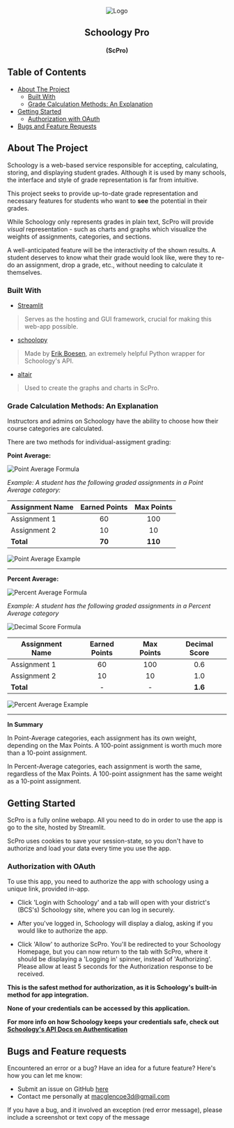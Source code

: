 
<p align='center'>
    <img src='https://github.com/macglencoe/Schoology-Pro/blob/main/logo.png' alt='Logo'/>
</p>
<h2 align="center">Schoology Pro</h3>
<h4 align="center">(ScPro)</h4>

## Table of Contents
- [About The Project](#about-the-project)
    - [Built With](#built-with)
    - [Grade Calculation Methods: An Explanation](#grade-calculation-methods-an-explanation)
- [Getting Started](#getting-started)
    - [Authorization with OAuth](#authorization-with-oauth)
- [Bugs and Feature Requests](#bugs-and-feature-requests)

## About The Project
Schoology is a web-based service responsible for accepting, calculating, storing, and displaying student grades. Although it is used by many schools, the interface and style of grade representation is far from intuitive.

This project seeks to provide up-to-date grade representation and necessary features for students who want to **see** the potential in their grades.

While Schoology only represents grades in plain text, ScPro will provide *visual* representation - such as charts and graphs which visualize the weights of assignments, categories, and sections.

A well-anticipated feature will be the interactivity of the shown results. A student deserves to know what their grade would look like, were they to re-do an assignment, drop a grade, etc., without needing to calculate it themselves.

### Built With
* [Streamlit](https://streamlit.io)
> Serves as the hosting and GUI framework, crucial for making this web-app possible.
* [schoolopy](https://github.com/ErikBoesen/schoolopy)
> Made by [Erik Boesen](https://github.com/ErikBoesen), an extremely helpful Python wrapper for Schoology's API.
* [altair](http://altair-viz.github.io)
> Used to create the graphs and charts in ScPro.

### Grade Calculation Methods: An Explanation
Instructors and admins on Schoology have the ability to choose how their course categories are calculated.

There are two methods for individual-assigment grading:

**Point Average:**

<img src='https://latex.codecogs.com/png.image?%5Cdpi%7B110%7D%5Cfg%7Bwhite%7D%5Cfrac%7Btotal%5C:of%5C:earned%5C:points%7D%7Btotal%5C:of%5C:max%5C:points%7D=grade%5Ctimes100=grade%25' alt='Point Average Formula'/>

*Example: A student has the following graded assignments in a Point Average category:*

| Assignment Name | Earned Points | Max Points
|---|:---:|:---:|
| Assignment 1 | 60 | 100 |
| Assignment 2 | 10 | 10 |
| **Total**| **70** | **110** |

<img src='https://latex.codecogs.com/png.image?%5Cdpi%7B110%7D%5Cfg%7Bwhite%7D%5Cfrac%7B70%7D%7B110%7D=0.6363%5Ctimes100=63.63%25' alt='Point Average Example'/>

---
**Percent Average:**

<img src='https://latex.codecogs.com/png.image?%5Cdpi%7B110%7D%5Cfg%7Bwhite%7D%5Cfrac%7Bsum%5C:of%5C:decimal%5C:scores%7D%7Bcount%5C:of%5C:grades%7D=grade%5Ctimes100=grade%25' alt='Percent Average Formula'/>

*Example: A student has the following graded assignments in a Percent Average category*


<img src='https://latex.codecogs.com/png.image?%5Cdpi%7B110%7D%5Cfg%7Bwhite%7DDecimal%5C:Score=%5Cfrac%7BEarned%5C:Points%7D%7BMax%5C:Points%7D' alt='Decimal Score Formula'/>

| Assignment Name | Earned Points | Max Points | Decimal Score |
|---|:---:|:---:|:---:|
| Assignment 1 | 60 | 100 | 0.6 |
| Assignment 2 | 10 | 10 | 1.0 |
| **Total** |-|-|**1.6**

<img src='https://latex.codecogs.com/png.image?%5Cdpi%7B110%7D%5Cfg%7Bwhite%7D%5Cfrac%7B1.6%7D%7B2%7D=0.8%5Ctimes100=80%25' alt='Percent Average Example'/>

---

**In Summary**

In Point-Average categories, each assignment has its own weight, depending on the Max Points. A 100-point assignment is worth much more than a 10-point assignment.

In Percent-Average categories, each assignment is worth the same, regardless of the Max Points. A 100-point assignment has the same weight as a 10-point assignment.

## Getting Started
ScPro is a fully online webapp. All you need to do in order to use the app is go to the site, hosted by Streamlit.

ScPro uses cookies to save your session-state, so you don't have to authorize and load your data every time you use the app.

### Authorization with OAuth
To use this app, you need to authorize the app with schoology using a unique link, provided in-app.

- Click 'Login with Schoology' and a tab will open with your district's (BCS's) Schoology site, where you can log in securely.

- After you've logged in, Schoology will display a dialog, asking if you would like to authorize the app.

- Click 'Allow' to authorize ScPro. You'll be redirected to your Schoology Homepage, but you can now return to the tab with ScPro, where it should be displaying a 'Logging in' spinner, instead of 'Authorizing'. Please allow at least 5 seconds for the Authorization response to be received.

**This is the safest method for authorization, as it is Schoology's built-in method for app integration.**

**None of your credentials can be accessed by this application.**

**For more info on how Schoology keeps your credentials safe, check out [Schoology's API Docs on Authentication](https://developers.schoology.com/api-documentation/authentication)**

## Bugs and Feature requests
Encountered an error or a bug? Have an idea for a future feature? Here's how you can let me know:
- Submit an issue on GitHub [here](https://github.com/macglencoe/Schoology-Streamlit/issues)
- Contact me personally at [macglencoe3d@gmail.com](mailto:macglencoe3d@gmail.com)

If you have a bug, and it involved an exception (red error message), please include a screenshot or text copy of the message

